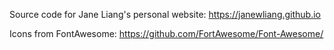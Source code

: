 Source code for Jane Liang's personal website: https://janewliang.github.io

Icons from FontAwesome: https://github.com/FortAwesome/Font-Awesome/